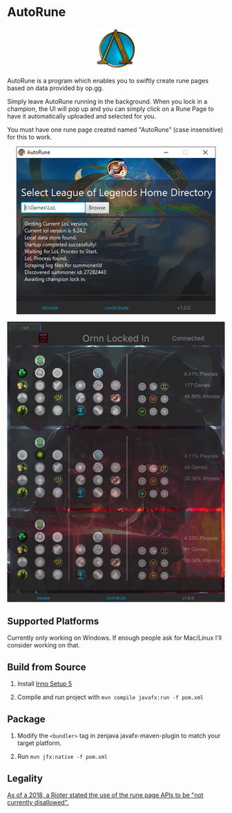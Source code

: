 # AutoRune

<p align="center">
  <img src="https://github.com/bhjelmar/AutoRune/blob/master/src/main/resources/images/icons/96x96.png"/>
</p>

AutoRune is a program which enables you to swiftly create rune pages based on data provided by op.gg.

Simply leave AutoRune running in the background. When you lock in a champion, the UI will pop up and you can simply click on a Rune Page to have it automatically uploaded and selected for you.

You must have one rune page created named "AutoRune" (case insensitive) for this to work.

<p align="center">
  <img src="https://github.com/bhjelmar/AutoRune/blob/master/src/main/resources/screenshots/launcher.png"/>
</p>

<p align="center">
  <img src="https://github.com/bhjelmar/AutoRune/blob/master/src/main/resources/screenshots/screenshot.png"/>
</p>

## Supported Platforms

Currently only working on Windows. If enough people ask for Mac/Linux I'll consider working on that.

## Build from Source

1. Install [Inno Setup 5](http://www.jrsoftware.org/isdl.php#beta)

2. Compile and run project with ```mvn compile javafx:run -f pom.xml```

## Package

1. Modify the ```<bundler>``` tag in zenjava javafx-maven-plugin to match your target platform.

2. Run ```mvn jfx:native -f pom.xml```

## Legality

[As of a 2018, a Rioter stated the use of the rune page APIs to be "not currently disallowed".](https://www.reddit.com/r/leagueoflegends/comments/7q6xku/runesreformed_set_your_runes_automatically/dsnjm0z/)
